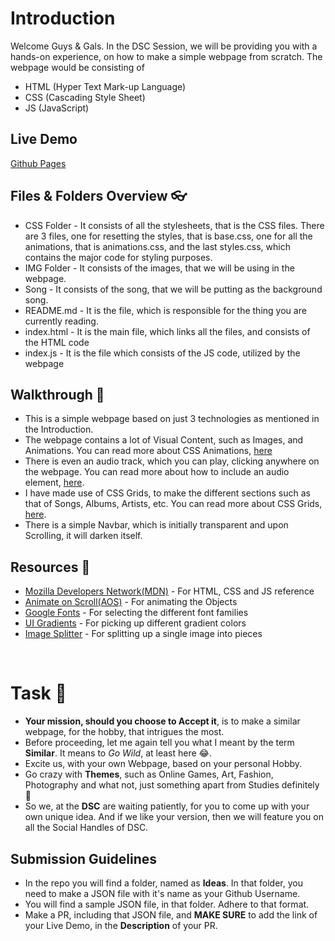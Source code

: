 # Introduction
Welcome Guys & Gals. In the DSC Session, we will be providing you with a hands-on experience, on how to make a simple webpage from scratch. The webpage would be consisting of 
- HTML (Hyper Text Mark-up Language) 
- CSS (Cascading Style Sheet) 
- JS (JavaScript)  

## Live Demo
[Github Pages](https://elevate-lab.github.io/DSC-Session/)


## Files & Folders Overview 👓
- CSS Folder - It consists of all the stylesheets, that is the CSS files. There are 3 files, one for resetting the styles, that is base.css, one for all the animations, that is animations.css, and the last styles.css, which contains the major code for styling purposes.
- IMG Folder - It consists of the images, that we will be using in the webpage.
- Song - It consists of the song, that we will be putting as the background song.
- README.md - It is the file, which is responsible for the thing you are currently reading.
- index.html - It is the main file, which links all the files, and consists of the HTML code
- index.js - It is the file which consists of the JS code, utilized by the webpage

## Walkthrough 🚶
- This is a simple webpage based on just 3 technologies as mentioned in the Introduction.
- The webpage contains a lot of Visual Content, such as Images, and Animations. You can read more about CSS Animations, [here](https://www.w3schools.com/css/css3_animations.asp)
- There is even an audio track, which you can play, clicking anywhere on the webpage. You can read more about how to include an audio element, [here](https://www.w3schools.com/html/html5_audio.asp).
- I have made use of CSS Grids, to make the different sections such as that of Songs, Albums, Artists, etc. You can read more about CSS Grids, [here](https://www.w3schools.com/css/css_grid.asp).
- There is a simple Navbar, which is initially transparent and upon Scrolling, it will darken itself.

## Resources 📖
- [Mozilla Developers Network(MDN)](https://developer.mozilla.org/en-US/) - For HTML, CSS and JS reference
- [Animate on Scroll(AOS)](https://michalsnik.github.io/aos/) - For animating the Objects 
- [Google Fonts](https://fonts.google.com/) - For selecting the different font families
- [UI Gradients](https://uigradients.com/#Jaipur) - For picking up different gradient colors
- [Image Splitter](https://www.imgonline.com.ua/eng/cut-photo-into-pieces.php) - For splitting up a single image into pieces
<br>

# Task 🎯
- <b>Your mission, should you choose to Accept it</b>, is to make a similar webpage, for the hobby, that intrigues the most.
- Before proceeding, let me again tell you what I meant by the term <b>Similar</b>. It means to <i>Go Wild</i>, at least here 😂.
- Excite us, with your own Webpage, based on your personal Hobby.
- Go crazy with <b>Themes</b>, such as Online Games, Art, Fashion, Photography and what not, just something apart from Studies definitely 🥳
- So we, at the <b>DSC</b> are waiting patiently, for you to come up with your own unique idea. And if we like your version, then we will feature you on all the Social Handles of DSC.

## Submission Guidelines
- In the repo you will find a folder, named as <b>Ideas</b>. In that folder, you need to make a JSON file with it's name as your Github Username.
- You will find a sample JSON file, in that folder. Adhere to that format.
- Make a PR, including that JSON file, and <b>MAKE SURE</b> to add the link of your Live Demo, in the <b>Description</b> of your PR.